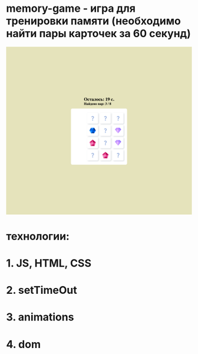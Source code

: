 # memory-game - игра для тренировки памяти (необходимо найти пары карточек за 60 секунд)

![Alt text](./memory-game.png?raw=true "главная страница")

# технологии:

# 1. JS, HTML, CSS

# 2. setTimeOut

# 3. animations

# 4. dom
